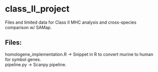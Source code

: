 # class_II_project
Files and limited data for Class II MHC analysis and cross-species comparison w/ SAMap.

## Files:
homologene_implementation.R -> Snippet in R to convert murine to human for symbol genes.  
pipeline.py -> Scanpy pipeline.
